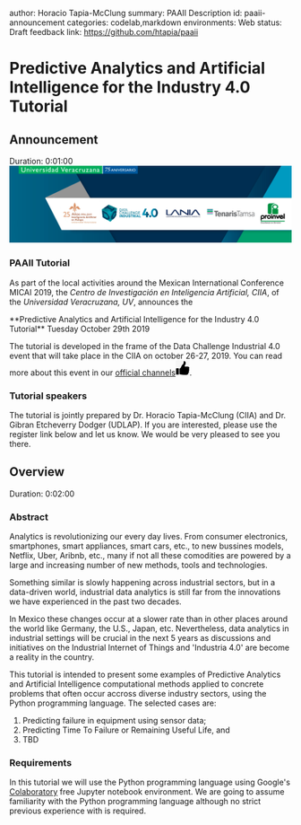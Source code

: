 author: Horacio Tapia-McClung
summary: PAAII Description
id: paaii-announcement
categories: codelab,markdown
environments: Web
status: Draft
feedback link: https://github.com/htapia/paaii

# Predictive Analytics and Artificial Intelligence for the Industry 4.0 Tutorial

## Announcement
Duration: 0:01:00
![image_caption](img/codelabexample.png)

### PAAII Tutorial

As part of the local activities around the Mexican International Conference MICAI 2019, the *Centro de Investigación en Inteligencia Artificial, CIIA*, of the *Universidad Veracruzana, UV*, announces the 
<p>**Predictive Analytics and Artificial Intelligence for the Industry 4.0 Tutorial**
Tuesday October 29th 2019</p>

The tutorial is developed in the frame of the Data Challenge Industrial 4.0 event that will take place in the CIIA on october 26-27, 2019. You can read more about this event in our [official channels](www.fb.com/laniadci)![fb_like](img/like_.png).

### Tutorial speakers
 The tutorial is jointly prepared by Dr. Horacio Tapia-McClung (CIIA) and Dr. Gibran Etcheverry Dodger (UDLAP). If you are interested, please use the register link below and let us know. We would be very pleased to see you there. 


## Overview
Duration: 0:02:00

### Abstract
Analytics is revolutionizing our every day lives. From consumer electronics, smartphones, smart appliances, smart cars, etc., to new bussines models, Netflix, Uber, Aribnb, etc., many if not all these comodities are powered by a large and increasing number of new methods, tools and technologies.

Something similar is slowly happening across industrial sectors, but in a data-driven world, industrial data analytics is still far from the innovations we have experienced in the past two decades.

In Mexico these changes occur at a slower rate than in other places around the world like Germany, the U.S., Japan, etc. Nevertheless, data analytics in industrial settings will be crucial in the next 5 years as discussions and initiatives on the Industrial Internet of Things and 'Industria 4.0' are become a reality in the country.

This tutorial is intended to present some examples of Predictive Analytics and Artificial Intelligence computational methods applied to concrete problems that often occur accross diverse industry sectors, using the Python programming language. The selected cases are: 
1. Predicting failure in equipment using sensor data;
2. Predicting Time To Failure or Remaining Useful Life, and
3. TBD

### Requirements
In this tutorial we will use the Python programming language using Google's [Colaboratory](https://colab.research.google.com/) free Jupyter notebook environment. We are going to assume familiarity with the Python programming language although no strict previous experience with is required. 